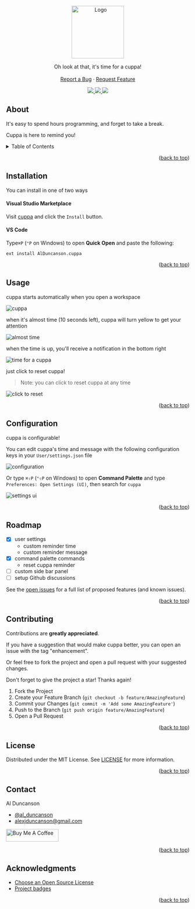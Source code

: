<div id="top"></div>

<!-- TODO shields -->
<!-- https://www.markdownguide.org/basic-syntax/#reference-style-links -->

<br />
<div align="center">
  <a href="https://github.com/alDuncanson/cuppa">
    <img src="https://raw.githubusercontent.com/alDuncanson/cuppa/main/images/logo/cuppa_logo_full.png" alt="Logo" height="144">
  </a>
  <p align="center">
    Oh look at that, it's time for a cuppa!
    <br />
    <br />
    <a href="https://github.com/alDuncanson/cuppa/issues">Report a Bug</a>
    ·
    <a href="https://github.com/alDuncanson/cuppa/issues">Request Feature</a>
  </p>
</div>

<div align="center">
	<a href="https://github.com/alDuncanson/cuppa">
    <img src="https://img.shields.io/github/stars/alDuncanson/cuppa">
  </a>
	<a href="https://github.com/sponsors/alDuncanson">
		<img src="https://img.shields.io/github/sponsors/alDuncanson">
	</a>
	<a href="https://marketplace.visualstudio.com/items?itemName=AlDuncanson.cuppa">
		<img src="https://img.shields.io/visual-studio-marketplace/i/AlDuncanson.cuppa">
	</a>
</div>

## About

It's easy to spend hours programming, and forget to take a break.

Cuppa is here to remind you!

<details>
  <summary>Table of Contents</summary>
  <ol>
    <li><a href="#about">About</a></li>
		<li><a href="#installation">Installation</a></li>
    <li><a href="#usage">Usage</a></li>
    <li><a href="#configuration">Configuration</a></li>
    <li><a href="#roadmap">Roadmap</a></li>
    <li><a href="#contributing">Contributing</a></li>
    <li><a href="#license">License</a></li>
    <li><a href="#contact">Contact</a></li>
    <li><a href="#acknowledgments">Acknowledgments</a></li>
  </ol>
</details>

<p align="right">(<a href="#top">back to top</a>)</p>

## Installation

You can install in one of two ways

#### Visual Studio Marketplace

Visit [cuppa](https://marketplace.visualstudio.com/items?itemName=AlDuncanson.cuppa) and click the `Install` button.

#### VS Code

Type`⌘P` (`⌃P` on Windows) to open **Quick Open** and paste the following:

```
ext install AlDuncanson.cuppa
```

<p align="right">(<a href="#top">back to top</a>)</p>

## Usage

cuppa starts automatically when you open a workspace

![cuppa](https://raw.githubusercontent.com/alDuncanson/cuppa/main/images/status_bar/cuppa.gif)

when it's almost time (10 seconds left), cuppa will turn yellow to get your attention

![almost time](https://raw.githubusercontent.com/alDuncanson/cuppa/main/images/status_bar/almost_time.gif)

when the time is up, you'll receive a notification in the bottom right

![time for a cuppa](https://raw.githubusercontent.com/alDuncanson/cuppa/main/images/notifications/time_for_a_cuppa.gif)

just click to reset cuppa!

> Note: you can click to reset cuppa at any time

![click to reset](https://raw.githubusercontent.com/alDuncanson/cuppa/main/images/status_bar/reset_cuppa.gif)

<p align="right">(<a href="#top">back to top</a>)</p>

## Configuration

cuppa is configurable!

You can edit cuppa's time and message with the following configuration keys in your `User/settings.json` file

![configuration](https://raw.githubusercontent.com/alDuncanson/cuppa/main/images/settings/json.png)

Or type `⌘⇧P` (`⌃⇧P` on Windows) to open **Command Palette** and type `Preferences: Open Settings (UI)`, then search for `cuppa`

![settings ui](https://raw.githubusercontent.com/alDuncanson/cuppa/main/images/settings/ui.png)

<p align="right">(<a href="#top">back to top</a>)</p>

## Roadmap

- [x] user settings
  - custom reminder time
  - custom reminder message
- [x] command palette commands
  - reset cuppa reminder
- [ ] custom side bar panel
- [ ] setup Github discussions

See the [open issues](https://github.com/alDuncanson/cuppa/issues) for a full list of proposed features (and known issues).

<p align="right">(<a href="#top">back to top</a>)</p>

## Contributing

Contributions are **greatly appreciated**.

If you have a suggestion that would make cuppa better, you can open an issue with the tag "enhancement".

Or feel free to fork the project and open a pull request with your suggested changes.

Don't forget to give the project a star! Thanks again!

1. Fork the Project
2. Create your Feature Branch (`git checkout -b feature/AmazingFeature`)
3. Commit your Changes (`git commit -m 'Add some AmazingFeature'`)
4. Push to the Branch (`git push origin feature/AmazingFeature`)
5. Open a Pull Request

<p align="right">(<a href="#top">back to top</a>)</p>

## License

Distributed under the MIT License. See [LICENSE](https://github.com/alDuncanson/cuppa/blob/main/LICENSE) for more information.

<p align="right">(<a href="#top">back to top</a>)</p>

## Contact

Al Duncanson

- [@al_duncanson](https://twitter.com/al_duncanson)
- alexjduncanson@gmail.com

<a href='https://www.buymeacoffee.com/alduncanson' target='_blank'><img src='https://cdn.buymeacoffee.com/buttons/default-orange.png' alt='Buy Me A Coffee' height='34' width='144'></a>

<p align="right">(<a href="#top">back to top</a>)</p>

## Acknowledgments

- [Choose an Open Source License](https://choosealicense.com)
- [Project badges](https://shields.io)

<p align="right">(<a href="#top">back to top</a>)</p>
